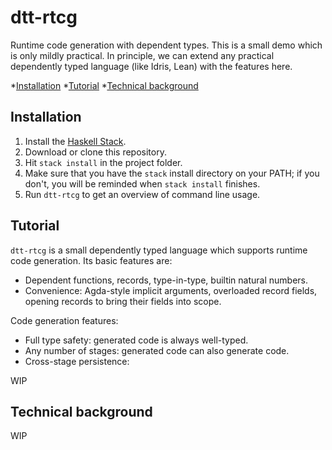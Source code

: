 # dtt-rtcg

Runtime code generation with dependent types. This is a small demo which is only
mildly practical. In principle, we can extend any practical dependently typed
language (like Idris, Lean) with the features here.

*[Installation](#installation)
*[Tutorial](#tutorial)
*[Technical background](#technical-background)

## Installation

1. Install the [Haskell Stack](https://docs.haskellstack.org/en/stable/).
2. Download or clone this repository.
2. Hit `stack install` in the project folder.
3. Make sure that you have the `stack` install directory on your PATH; if you
   don't, you will be reminded when `stack install` finishes.
5. Run `dtt-rtcg` to get an overview of command line usage.

## Tutorial

`dtt-rtcg` is a small dependently typed language which supports runtime code
generation. Its basic features are:

- Dependent functions, records, type-in-type, builtin natural numbers.
- Convenience: Agda-style implicit arguments, overloaded record fields,
  opening records to bring their fields into scope.

Code generation features:

- Full type safety: generated code is always well-typed.
- Any number of stages: generated code can also generate code.
- Cross-stage persistence:

WIP

## Technical background

WIP


<!-- Runtime code generation with dependent types. Documentation WIP. -->

<!-- Features right now: -->

<!-- - Dependent functions, anonymous records, type-in-type, builtin natural numbers with induction. -->
<!-- - Builtin `Eff` monad supporting minimal IO and mutable references. -->
<!-- - Runtime code generation: -->
<!--   - Full type safety. -->
<!--   - No restriction on generated code. The whole language is supported; generated code can itself arbitrarily generate code. -->
<!--   - Full cross-stage persistence for all types. Definitions can be reused in any code. No structural or scope-based restrictions, only typing rules.  -->
<!-- - Reference interpreter in Haskell. -->
<!-- - Javascript backend that uses `eval` to implement runtime code generation "for real". -->
<!-- - Efficient native compilation model with no runtime overheads compared to Lean or Idris. -->
<!--   - (That's in principle; we do have overheads in the JS backend, where we don't have full control over runtime object representation). -->
<!-- - Convenience features: Agda-style implicit arguments with decent higher-order unification, `open`-ing records to bring their contents to scope. -->

<!-- Installation: -->

<!-- 1. Install `dtt-rtcg` with `stack install` in the project directory. -->
<!-- 2. Install nodejs: https://nodejs.org/en/learn/getting-started/how-to-install-nodejs -->
